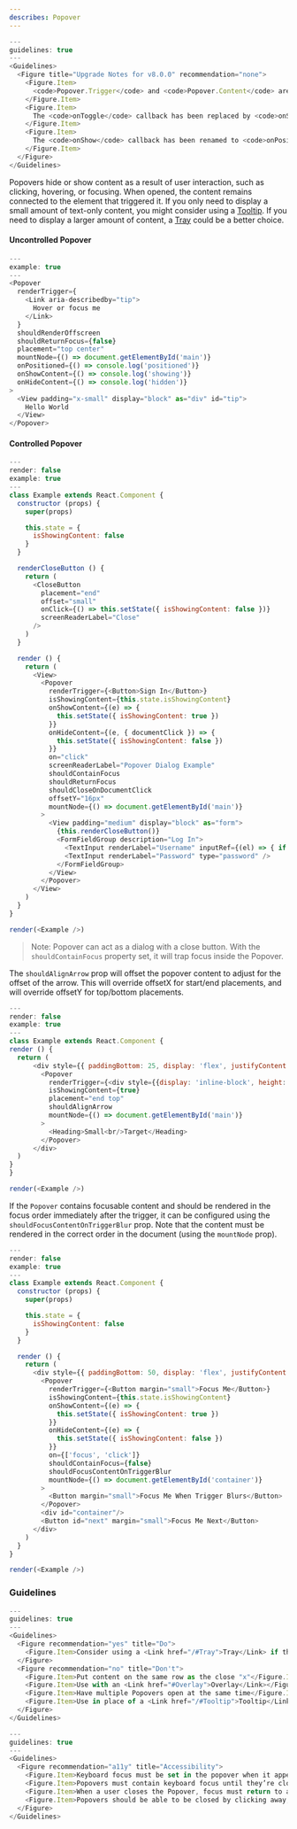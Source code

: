 ```yaml
---
describes: Popover
---
```


```js
---
guidelines: true
---
<Guidelines>
  <Figure title="Upgrade Notes for v8.0.0" recommendation="none">
    <Figure.Item>
      <code>Popover.Trigger</code> and <code>Popover.Content</code> are no longer in use. The trigger is now defined via the <code>renderTrigger</code> prop and the <code>children</code> of a Popover will be rendered as the content.
    </Figure.Item>
    <Figure.Item>
      The <code>onToggle</code> callback has been replaced by <code>onShowContent</code> and <code>onHideContent</code> When controlled, these will also be called as prompts for updating the <code>isShowingContent</code> prop.
    </Figure.Item>
    <Figure.Item>
      The <code>onShow</code> callback has been renamed to <code>onPositioned</code>.
    </Figure.Item>
  </Figure>
</Guidelines>

```

Popovers hide or show content as a result of user interaction, such as clicking, hovering, or focusing. When opened, the content remains connected to the element that triggered it. If you only need to display a small amount of text-only content, you might consider using a [Tooltip](#Tooltip). If you need to display a larger amount of content, a [Tray](#Tray) could be a better choice.


#### Uncontrolled Popover
```js
---
example: true
---
<Popover
  renderTrigger={
    <Link aria-describedby="tip">
      Hover or focus me
    </Link>
  }
  shouldRenderOffscreen
  shouldReturnFocus={false}
  placement="top center"
  mountNode={() => document.getElementById('main')}
  onPositioned={() => console.log('positioned')}
  onShowContent={() => console.log('showing')}
  onHideContent={() => console.log('hidden')}
>
  <View padding="x-small" display="block" as="div" id="tip">
    Hello World
  </View>
</Popover>

```

#### Controlled Popover
```js
---
render: false
example: true
---
class Example extends React.Component {
  constructor (props) {
    super(props)

    this.state = {
      isShowingContent: false
    }
  }

  renderCloseButton () {
    return (
      <CloseButton
        placement="end"
        offset="small"
        onClick={() => this.setState({ isShowingContent: false })}
        screenReaderLabel="Close"
      />
    )
  }

  render () {
    return (
      <View>
        <Popover
          renderTrigger={<Button>Sign In</Button>}
          isShowingContent={this.state.isShowingContent}
          onShowContent={(e) => {
            this.setState({ isShowingContent: true })
          }}
          onHideContent={(e, { documentClick }) => {
            this.setState({ isShowingContent: false })
          }}
          on="click"
          screenReaderLabel="Popover Dialog Example"
          shouldContainFocus
          shouldReturnFocus
          shouldCloseOnDocumentClick
          offsetY="16px"
          mountNode={() => document.getElementById('main')}
        >
          <View padding="medium" display="block" as="form">
            {this.renderCloseButton()}
            <FormFieldGroup description="Log In">
              <TextInput renderLabel="Username" inputRef={(el) => { if (el) { this._username = el } }}/>
              <TextInput renderLabel="Password" type="password" />
            </FormFieldGroup>
          </View>
        </Popover>
      </View>
    )
  }
}

render(<Example />)

```

>Note: Popover can act as a dialog with a close button. With the `shouldContainFocus` property set, it will trap focus inside the Popover.

The `shouldAlignArrow` prop will offset the popover content to adjust for the offset of the arrow. This will override offsetX for start/end placements, and will override offsetY for top/bottom placements.

```js
---
render: false
example: true
---
class Example extends React.Component {
render () {
  return (
      <div style={{ paddingBottom: 25, display: 'flex', justifyContent: 'center' }}>
        <Popover
          renderTrigger={<div style={{display: 'inline-block', height: '3px', width: '3px', background: 'blue'}}/>}
          isShowingContent={true}
          placement="end top"
          shouldAlignArrow
          mountNode={() => document.getElementById('main')}
        >
          <Heading>Small<br/>Target</Heading>
        </Popover>
      </div>
  )
}
}

render(<Example />)
```

If the `Popover` contains focusable content and should be rendered in the focus order immediately after the trigger, it can be configured using the `shouldFocusContentOnTriggerBlur` prop. Note that the content must be rendered in the correct order in the document (using the `mountNode` prop).

```js
---
render: false
example: true
---
class Example extends React.Component {
  constructor (props) {
    super(props)

    this.state = {
      isShowingContent: false
    }
  }

  render () {
    return (
      <div style={{ paddingBottom: 50, display: 'flex', justifyContent: 'center' }}>
        <Popover
          renderTrigger={<Button margin="small">Focus Me</Button>}
          isShowingContent={this.state.isShowingContent}
          onShowContent={(e) => {
            this.setState({ isShowingContent: true })
          }}
          onHideContent={(e) => {
            this.setState({ isShowingContent: false })
          }}
          on={['focus', 'click']}
          shouldContainFocus={false}
          shouldFocusContentOnTriggerBlur
          mountNode={() => document.getElementById('container')}
        >
          <Button margin="small">Focus Me When Trigger Blurs</Button>
        </Popover>
        <div id="container"/>
        <Button id="next" margin="small">Focus Me Next</Button>
      </div>
    )
  }
}

render(<Example />)
```


### Guidelines

```js
---
guidelines: true
---
<Guidelines>
  <Figure recommendation="yes" title="Do">
    <Figure.Item>Consider using a <Link href="/#Tray">Tray</Link> if the content is beyond a mobile screen size</Figure.Item>
  </Figure>
  <Figure recommendation="no" title="Don't">
    <Figure.Item>Put content on the same row as the close "x"</Figure.Item>
    <Figure.Item>Use with an <Link href="#Overlay">Overlay</Link></Figure.Item>
    <Figure.Item>Have multiple Popovers open at the same time</Figure.Item>
    <Figure.Item>Use in place of a <Link href="/#Tooltip">Tooltip</Link> or <Link href="/#Menu">Menu</Link></Figure.Item>
  </Figure>
</Guidelines>
```


```js
---
guidelines: true
---
<Guidelines>
  <Figure recommendation="a11y" title="Accessibility">
    <Figure.Item>Keyboard focus must be set in the popover when it appears; usually on the first interactive element</Figure.Item>
    <Figure.Item>Popovers must contain keyboard focus until they’re closed. This is to ensure that keyboard or screen reader users won't mistakenly interact with background content that is meant to be hidden or inaccessible</Figure.Item>
    <Figure.Item>When a user closes the Popover, focus must return to a logical place within the page. This is usually the element that triggered opening the popover</Figure.Item>
    <Figure.Item>Popovers should be able to be closed by clicking away, esc key and/or a close button</Figure.Item>
  </Figure>
</Guidelines>
```
